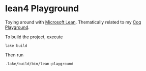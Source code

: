 # lean4 Playground

Toying around with [Microsoft Lean]. Thematically related to my [Coq Playground].

[Microsoft Lean]: https://www.microsoft.com/en-us/research/project/lean/
[Coq Playground]: https://github.com/sunsided/coq-playground

To build the project, execute

```shell
lake build
```

Then run

```shell
.lake/build/bin/lean-playground
```
